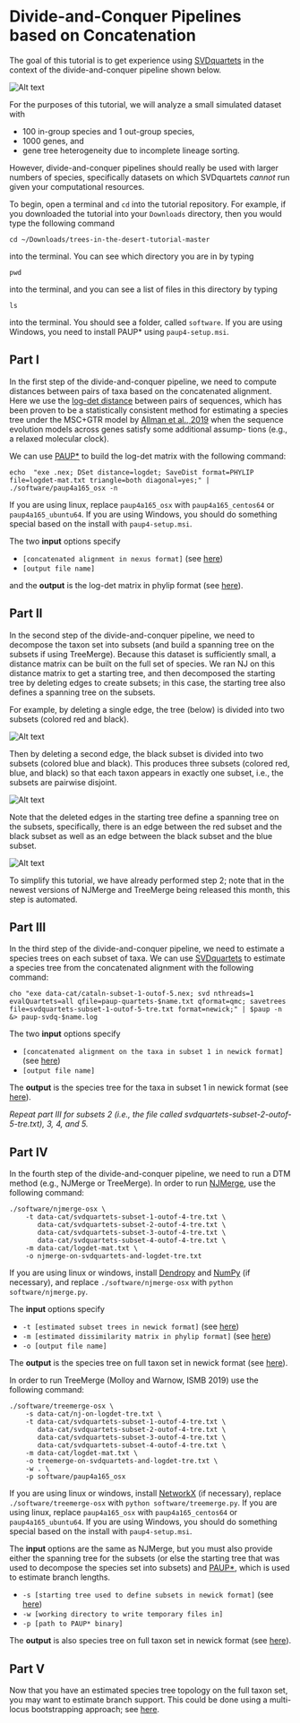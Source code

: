 Divide-and-Conquer Pipelines based on Concatenation
===================================================
The goal of this tutorial is to get experience using [SVDquartets](https://academic.oup.com/bioinformatics/article/30/23/3317/206559) in the context of the divide-and-conquer pipeline shown below.

![Alt text](images/dtm-pipeline.png)


For the purposes of this tutorial, we will analyze a small simulated dataset with 
+ 100 in-group species and 1 out-group species,
+ 1000 genes, and
+ gene tree heterogeneity due to incomplete lineage sorting.

However, divide-and-conquer pipelines should really be used with larger numbers of species, specifically datasets on which SVDquartets *cannot* run given your computational resources.


To begin, open a terminal and `cd` into the tutorial repository. For example, if you downloaded the tutorial into your `Downloads` directory, then you would type the following command
```
cd ~/Downloads/trees-in-the-desert-tutorial-master
```
into the terminal. You can see which directory you are in by typing
```
pwd
```
into the terminal, and you can see a list of files in this directory by typing
```
ls
```
into the terminal. You should see a folder, called `software`. If you are using Windows, you need to install PAUP* using `paup4-setup.msi`.


Part I
------
In the first step of the divide-and-conquer pipeline, we need to compute distances between pairs of taxa based on the concatenated alignment. Here we use the [log-det distance](https://www.sciencedirect.com/science/article/pii/0893965994900248) between pairs of sequences, which has been proven to be a statistically consistent method for estimating a species tree under the MSC+GTR model by [Allman et al., 2019](https://epubs.siam.org/doi/abs/10.1137/18M1194134) when the sequence evolution models across genes satisfy some additional assump- tions (e.g., a relaxed molecular clock). 

We can use [PAUP*](https://paup.phylosolutions.com) to build the log-det matrix with the following command:

```
echo  "exe .nex; DSet distance=logdet; SaveDist format=PHYLIP file=logdet-mat.txt triangle=both diagonal=yes;" | ./software/paup4a165_osx -n
```

If you are using linux, replace `paup4a165_osx` with `paup4a165_centos64` or `paup4a165_ubuntu64`. If you are using Windows, you should do something special based on the install with `paup4-setup.msi`.

The two **input** options specify
+ `[concatenated alignment in nexus format]` (see [here](data-cat/cataln.nex))
+ `[output file name]`

and the **output** is the log-det matrix in phylip format (see [here](data-cat/logdet-mat.txt)).


Part II
-------
In the second step of the divide-and-conquer pipeline, we need to decompose the taxon set into subsets (and build a spanning tree on the subsets if using TreeMerge). Because this dataset is sufficiently small, a distance matrix can be built on the full set of species. We ran NJ on this distance matrix to get a starting tree, and then decomposed the starting tree by deleting edges to create subsets; in this case, the starting tree also defines a spanning tree on the subsets.


For example, by deleting a single edge, the tree (below) is divided into two subsets (colored red and black).

![Alt text](images/decomp-2.png)

Then by deleting a second edge, the black subset is divided into two subsets (colored blue and black). This produces three subsets (colored red, blue, and black) so that each taxon appears in exactly one subset, i.e., the subsets are pairwise disjoint.

![Alt text](images/decomp-3.png)

Note that the deleted edges in the starting tree define a spanning tree on the subsets, specifically, there is an edge between the red subset and the black subset as well as an edge between the black subset and the blue subset.

![Alt text](images/decomp-4.png)


To simplify this tutorial, we have already performed step 2; note that in the newest versions of NJMerge and TreeMerge being released this month, this step is automated.


Part III
--------
In the third step of the divide-and-conquer pipeline, we need to estimate a species trees on each subset of taxa. We can use [SVDquartets](https://academic.oup.com/bioinformatics/article/30/23/3317/206559) to estimate a species tree from the concatenated alignment with the following command:
```
cho "exe data-cat/cataln-subset-1-outof-5.nex; svd nthreads=1 evalQuartets=all qfile=paup-quartets-$name.txt qformat=qmc; savetrees file=svdquartets-subset-1-outof-5-tre.txt format=newick;" | $paup -n &> paup-svdq-$name.log
```

The two **input** options specify
+ `[concatenated alignment on the taxa in subset 1 in newick format]` (see [here](data/cataln-subset-1-outof-5.nex))
+ `[output file name]`

The **output** is the species tree for the taxa in subset 1 in newick format (see [here](data-cat/svdquartets-subset-1-outof-5-tre.txt)).

*Repeat part III for subsets 2 (i.e., the file called svdquartets-subset-2-outof-5-tre.txt), 3, 4, and 5.*


Part IV
-------
In the fourth step of the divide-and-conquer pipeline, we need to run a DTM method (e.g., NJMerge or TreeMerge). In order to run [NJMerge](https://link.springer.com/chapter/10.1007%2F978-3-030-00834-5_15), use the following command:

```
./software/njmerge-osx \
    -t data-cat/svdquartets-subset-1-outof-4-tre.txt \
       data-cat/svdquartets-subset-2-outof-4-tre.txt \
       data-cat/svdquartets-subset-3-outof-4-tre.txt \
       data-cat/svdquartets-subset-4-outof-4-tre.txt \
    -m data-cat/logdet-mat.txt \
    -o njmerge-on-svdquartets-and-logdet-tre.txt
```

If you are using linux or windows, install [Dendropy](https://dendropy.org) and [NumPy](http://www.numpy.org) (if necessary), and replace `./software/njmerge-osx` with `python software/njmerge.py`.


The **input** options specify
+ `-t [estimated subset trees in newick format]` (see [here](data-cat/svdquartets-subset-1-outof-4-tre.txt))
+ `-m [estimated dissimilarity matrix in phylip format]` (see [here](data/logdet-mat.txt))
+ `-o [output file name]`

The **output** is the species tree on full taxon set in newick format (see [here](data-cat/njmerge-on-svdquartets-and-logdet-tre.txt)).

In order to run TreeMerge (Molloy and Warnow, ISMB 2019) use the following command:
```
./software/treemerge-osx \
    -s data-cat/nj-on-logdet-tre.txt \
    -t data-cat/svdquartets-subset-1-outof-4-tre.txt \
       data-cat/svdquartets-subset-2-outof-4-tre.txt \
       data-cat/svdquartets-subset-3-outof-4-tre.txt \
       data-cat/svdquartets-subset-4-outof-4-tre.txt \
    -m data-cat/logdet-mat.txt \
    -o treemerge-on-svdquartets-and-logdet-tre.txt \
    -w . \
    -p software/paup4a165_osx
```

If you are using linux or windows, install [NetworkX](https://networkx.github.io) (if necessary), replace `./software/treemerge-osx` with `python software/treemerge.py`. If you are using linux, replace `paup4a165_osx` with `paup4a165_centos64` or `paup4a165_ubuntu64`. If you are using Windows, you should do something special based on the install with `paup4-setup.msi`.

The **input** options are the same as NJMerge, but you must also provide either the spanning tree for the subsets (or else the starting tree that was used to decompose the species set into subsets) and [PAUP*](http://phylosolutions.com/paup-test/), which is used to estimate branch lengths.
+ `-s [starting tree used to define subsets in newick format]` (see [here](data-cat/nj-on-logdet-tre.txt))
+ `-w [working directory to write temporary files in]`
+ `-p [path to PAUP* binary]`

The **output** is also species tree on full taxon set in newick format (see [here](data-cat/treemerge-on-svdquartets-and-logdet-tre.txt)).


Part V
------
Now that you have an estimated species tree topology on the full taxon set, you may want to estimate branch support. This could be done using a multi-locus bootstrapping approach; see [here](https://github.com/smirarab/multi-locus-bootstrapping).
